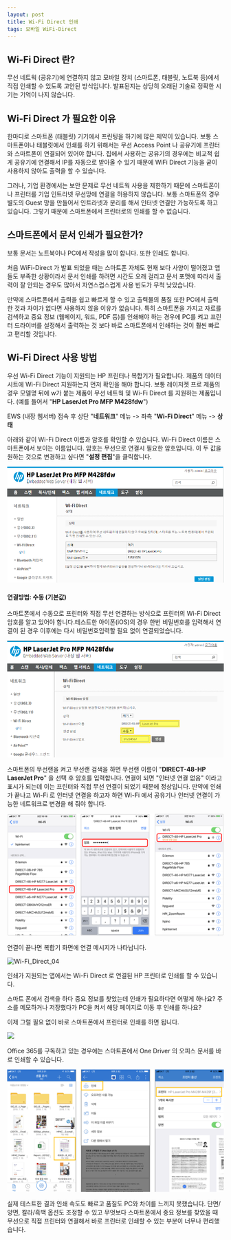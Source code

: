 ```yaml
---
layout: post
title: Wi-Fi Direct 인쇄 
tags: 모바일 WiFi-Direct
---
```


## Wi-Fi Direct 란?

무선 네트웍 (공유기)에 연결하지 않고 모바일 장치 (스마트폰, 태블릿, 노트북 등)에서 직접 인쇄할 수 있도록 고안된 방식입니다. 발표된지는 상당히 오래된 기술로 정확한 시기는 기억이 나지 않습니다.



## Wi-Fi Direct 가 필요한 이유

한마디로 스마트폰 (태블릿) 기기에서 프린팅을 하기에 많은 제약이 있습니다.  보통 스마트폰이나 태블릿에서 인쇄를 하기 위해서는 무선 Access Point 나 공유기에 프린터와 스마트폰이 연결되어 있어야 합니다. 집에서 사용하는 공유기의 경우에는 비교적 쉽게 공유기에 연결해서 IP를 자동으로 받아올 수 있기 때문에 WiFi Direct 기능을 굳이 사용하지 않아도 출력을 할 수 있습니다.

그러나, 기업 환경에서는 보안 문제로 무선 네트웍 사용을 제한하기 때문에 스마트폰이나 프린터를 기업 인트라넷 무선망에 연결을 허용하지 않습니다. 보통 스마트폰의 경우 별도의 Guest 망을 만들어서 인트라넷과 분리를 해서 인터넷 연결만 가능하도록 하고 있습니다. 그렇기 때문에 스마트폰에서 프린터로의 인쇄를 할 수 없습니다.



## 스마트폰에서 문서 인쇄가 필요한가?

보통 문서는 노트북이나 PC에서 작성을 많이 합니다. 또한 인쇄도 합니다. 

처음 WiFi-Direct 가 발표 되었을 때는 스마트폰 자체도 현재 보다 사양이 떨어졌고 앱들도 부족한 상황이라서 문서 인쇄를 하려면 시간도 오래 걸리고 문서 포맷에 따라서 출력이 잘 안되는 경우도 많아서 자연스럽스럽게 사용 빈도가 무척 낮았습니다.

만약에 스마트폰에서 출력을 쉽고 빠르게 할 수 있고 출력물의 품질 또한 PC에서 출력한 것과 차이가 없다면 사용하지 않을 이유가 없습니다. 특히 스마트폰을 가지고 자료를 검색하고 중요 정보 (웹페이지, 워드, PDF 등)를 인쇄해야 하는 경우에 PC를 켜고 프린터 드라이버를 설정해서 출력하는 것 보다 바로 스마트폰에서 인쇄하는 것이 훨씬 빠르고 편리할 것입니다.



## Wi-Fi Direct 사용 방법

우선 Wi-Fi Direct 기능이 지원되는 HP 프린터나 복합기가 필요합니다. 제품의 데이터시트에 Wi-Fi Direct 지원하는지 먼저 확인을 해야 합니다. 보통 레이저젯 프로 제품의 경우 모델명 뒤에 w가 붙는 제품이 무선 네트웍 및 Wi-Fi Direct 를 지원하는 제품입니다. (예를 들어서 "**HP LaserJet Pro MFP M428fdw**")



EWS (내장 웹서버) 접속 후 상단 "**네트워크**" 메뉴 -> 좌측 "**Wi-Fi Direct**" 메뉴 -> **상태**

아래와 같이 Wi-Fi Direct 이름과 암호를 확인할  수 있습니다. Wi-Fi Direct 이름은 스마트폰에서 보이는 이름입니다. 암호는 무선으로 연결시 필요한 암호입니다. 이 두 값을 원하는 것으로 변경하고 싶다면 "**설정 편집**"을 클릭합니다.  

![](..\images\Wi-Fi_Direct_01.png)



#### **연결방법: 수동 (기본값)**

스마트폰에서 수동으로 프린터와 직접 무선 연결하는 방식으로 프린터의 Wi-Fi Direct 암호를 알고 있어야 합니다.테스트한 아이폰(iOS)의 경우 한번 비밀번호를 입력해서 연결이 된 경우 이후에는 다시 비밀번호입력할 필요 없이 연결되었습니다.  

 ![Wi-Fi_Direct_02](..\images\Wi-Fi_Direct_02.png)



스마트폰의 무선랜을 켜고 무선랜 검색을 하면 무선랜 이름이 "**DIRECT-48-HP LaserJet Pro**" 을 선택 후 암호를 입력합니다. 연결이 되면 "인터넷 연결 없음" 이라고 표시가 되는데 이는 프린터와 직접 무선 연결이 되었기 때문에 정상입니다. 만약에 인쇄가 끝나고 Wi-Fi 로 인터넷 연결을 하고자 하면 Wi-Fi 에서 공유기나 인터넷 연결이 가능한 네트워크로 변경을 해 줘야 합니다.

![Wi-Fi_Direct_03](..\images\Wi-Fi_Direct_03.png)



 연결이 끝나면 복합기 화면에 연결 메시지가 나타납니다.

![Wi-Fi_Direct_04](..\images\Wi-Fi_Direct_04.png)



인쇄가 지원되는 앱에서는 Wi-Fi Direct 로 연결된 HP 프린터로 인쇄를 할 수 있습니다. 

스마트 폰에서 검색을 하다 중요 정보를 찾았는데 인쇄가 필요하다면 어떻게 하나요? 주소를 메모하거나 저장했다가 PC을 켜서 해당 페이지로 이동 후 인쇄를 하나요?

이제 그럴 필요 없이 바로 스마트폰에서 프린터로 인쇄를 하면 됩니다.

 ![](C:\Jekyll\site\soonmo.github.io\images\Wi-Fi_Direct_06.png)

Office 365를 구독하고 있는 경우에는 스마트폰에서 One Driver 의 오피스 문서를 바로 인쇄할 수 있습니다.

![Wi-Fi_Direct_05](..\images\Wi-Fi_Direct_05.png)



실제 테스트한 결과 인쇄 속도도 빠르고 품질도 PC와 차이를 느끼지 못했습니다. 
단면/양면, 칼라/흑백 옵션도 조정할 수 있고 무엇보다 스마트폰에서 중요 정보를 찾았을 때 무선으로 직접 프린터와 연결해서 바로 프린터로 인쇄할 수 있는 부분이 너무나 편리했습니다. 